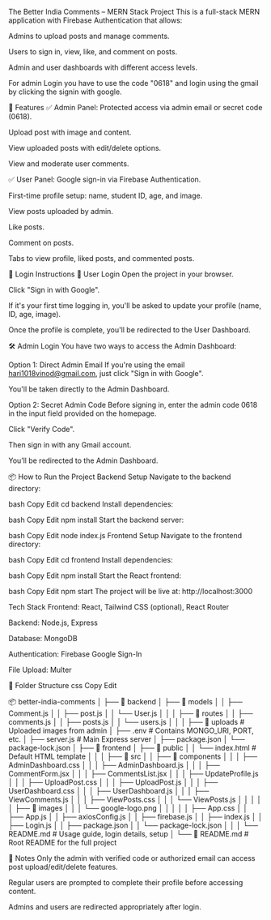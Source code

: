The Better India Comments – MERN Stack Project
This is a full-stack MERN application with Firebase Authentication that allows:

Admins to upload posts and manage comments.

Users to sign in, view, like, and comment on posts.

Admin and user dashboards with different access levels.

For admin Login you have to use the code   "0618"  and login using the gmail by clicking the signin with google. 

🚀 Features
✅ Admin Panel:
Protected access via admin email or secret code (0618).

Upload post with image and content.

View uploaded posts with edit/delete options.

View and moderate user comments.

✅ User Panel:
Google sign-in via Firebase Authentication.

First-time profile setup: name, student ID, age, and image.

View posts uploaded by admin.

Like posts.

Comment on posts.

Tabs to view profile, liked posts, and commented posts.

🔐 Login Instructions
👤 User Login
Open the project in your browser.

Click "Sign in with Google".

If it's your first time logging in, you'll be asked to update your profile (name, ID, age, image).

Once the profile is complete, you'll be redirected to the User Dashboard.

🛠️ Admin Login
You have two ways to access the Admin Dashboard:

Option 1: Direct Admin Email
If you're using the email hari1018vinod@gmail.com, just click "Sign in with Google".

You'll be taken directly to the Admin Dashboard.

Option 2: Secret Admin Code
Before signing in, enter the admin code 0618 in the input field provided on the homepage.

Click "Verify Code".

Then sign in with any Gmail account.

You’ll be redirected to the Admin Dashboard.

📦 How to Run the Project
Backend Setup
Navigate to the backend directory:

bash
Copy
Edit
cd backend
Install dependencies:

bash
Copy
Edit
npm install
Start the backend server:

bash
Copy
Edit
node index.js
Frontend Setup
Navigate to the frontend directory:

bash
Copy
Edit
cd frontend
Install dependencies:

bash
Copy
Edit
npm install
Start the React frontend:

bash
Copy
Edit
npm start
The project will be live at: http://localhost:3000

Tech Stack
Frontend: React, Tailwind CSS (optional), React Router

Backend: Node.js, Express

Database: MongoDB

Authentication: Firebase Google Sign-In

File Upload: Multer




📂 Folder Structure
css
Copy
Edit





📦 better-india-comments
│
├── 📂 backend
│   ├── 📂 models
│   │   ├── Comment.js
│   │   ├── post.js
│   │   └── User.js
│   │
│   ├── 📂 routes
│   │   ├── comments.js
│   │   ├── posts.js
│   │   └── users.js
│   │
│   ├── 📂 uploads                # Uploaded images from admin
│   ├── .env                     # Contains MONGO_URI, PORT, etc.
│   ├── server.js                # Main Express server
│   ├── package.json
│   └── package-lock.json
│
├── 📂 frontend
│   ├── 📂 public
│   │   └── index.html           # Default HTML template
│   │
│   ├── 📂 src
│   │   ├── 📂 components
│   │   │   ├── AdminDashboard.css
│   │   │   ├── AdminDashboard.js
│   │   │   ├── CommentForm.jsx
│   │   │   ├── CommentsList.jsx
│   │   │   ├── UpdateProfile.js
│   │   │   ├── UploadPost.css
│   │   │   ├── UploadPost.js
│   │   │   ├── UserDashboard.css
│   │   │   ├── UserDashboard.js
│   │   │   ├── ViewComments.js
│   │   │   ├── ViewPosts.css
│   │   │   └── ViewPosts.js
│   │   │
│   │   ├── 📂 images
│   │   │   └── google-logo.png
│   │   │
│   │   ├── App.css
│   │   ├── App.js
│   │   ├── axiosConfig.js
│   │   ├── firebase.js
│   │   ├── index.js
│   │   ├── Login.js
│   │   ├── package.json
│   │   └── package-lock.json
│   │
│   └── README.md                # Usage guide, login details, setup
│
└── 📄 README.md                  # Root README for the full project




📌 Notes
Only the admin with verified code or authorized email can access post upload/edit/delete features.

Regular users are prompted to complete their profile before accessing content.

Admins and users are redirected appropriately after login.
